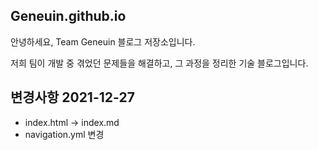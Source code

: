 ## Geneuin.github.io

안녕하세요, Team Geneuin 블로그 저장소입니다.

저희 팀이 개발 중 겪었던 문제들을 해결하고, 그 과정을 정리한 기술 블로그입니다.

## 변경사항 2021-12-27

-   index.html -> index.md
-   navigation.yml 변경
